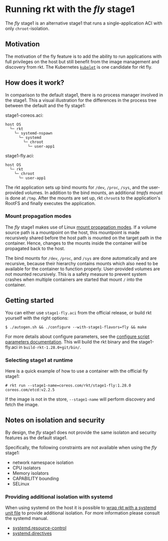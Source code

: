 # Running rkt with the *fly* stage1

The *fly* stage1 is an alternative stage1 that runs a single-application ACI with only `chroot`-isolation.


## Motivation

The motivation of the fly feature is to add the ability to run applications with full privileges on the host but still benefit from the image management and discovery from rkt.
The Kubernetes [`kubelet`][kubelet] is one candidate for rkt fly.


## How does it work?

In comparison to the default stage1, there is no process manager involved in the stage1.
This a visual illustration for the differences in the process tree between the default and the fly stage1:

stage1-coreos.aci:

```
host OS
  └─ rkt
    └─ systemd-nspawn
      └─ systemd
        └─ chroot
          └─ user-app1
```


stage1-fly.aci:

```
host OS
  └─ rkt
    └─ chroot
      └─ user-app1
```

The rkt application sets up bind mounts for `/dev`, `/proc`, `/sys`, and the user-provided volumes.
In addition to the bind mounts, an additional *tmpfs* mount is done at `/tmp`.
After the mounts are set up, rkt `chroot`s to the application's RootFS and finally executes the application.


### Mount propagation modes

The *fly* stage1 makes use of Linux [mount propagation modes][sharedsubtree].
If a volume source path is a mountpoint on the host, this mountpoint is made recursively shared before the host path is mounted on the target path in the container.
Hence, changes to the mounts inside the container will be propagated back to the host.

The bind mounts for `/dev`, `/proc`, and `/sys` are done automatically and are recursive, because their hierarchy contains mounts which also need to be available for the container to function properly.
User-provided volumes are not mounted recursively.
This is a safety measure to prevent system crashes when multiple containers are started that mount `/` into the container.


## Getting started

You can either use `stage1-fly.aci` from the official release, or build rkt yourself with the right options:

```
$ ./autogen.sh && ./configure --with-stage1-flavors=fly && make
```

For more details about configure parameters, see the [configure script parameters documentation][build-configure].
This will build the rkt binary and the stage1-fly.aci in `build-rkt-1.28.0+git/bin/`.

### Selecting stage1 at runtime

Here is a quick example of how to use a container with the official fly stage1:

```
# rkt run --stage1-name=coreos.com/rkt/stage1-fly:1.28.0 coreos.com/etcd:v2.2.5
```

If the image is not in the store, `--stage1-name` will perform discovery and fetch the image.

## Notes on isolation and security

By design, the *fly* stage1 does not provide the same isolaton and security features as the default stage1.

Specifically, the following constraints are not available when using the *fly* stage1:

- network namespace isolation
- CPU isolators
- Memory isolators
- CAPABILITY bounding
- SELinux

### Providing additional isolation with systemd

When using systemd on the host it is possible to [wrap rkt with a systemd unit file][systemd-unit] to provide additional isolation.
For more information please consult the systemd manual.
* [systemd.resource-control][systemd.resource-control]
* [systemd.directives][systemd.directives]


[build-configure]: build-configure.md
[kubelet]: http://kubernetes.io/docs/admin/kubelet/
[sharedsubtree]: https://www.kernel.org/doc/Documentation/filesystems/sharedsubtree.txt
[systemd.directives]: http://www.freedesktop.org/software/systemd/man/systemd.directives.html
[systemd.resource-control]: http://www.freedesktop.org/software/systemd/man/systemd.resource-control.html
[systemd-unit]: using-rkt-with-systemd.md#advanced-unit-file
